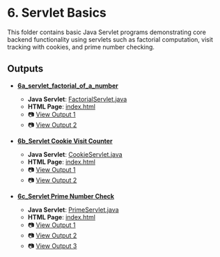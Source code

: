 # 6. Servlet Basics

This folder contains basic Java Servlet programs demonstrating core backend functionality using servlets such as factorial computation, visit tracking with cookies, and prime number checking.

## Outputs

- **[6a_servlet_factorial_of_a_number](./6a_servlet_factorial_of_a_number)**

  - **Java Servlet**: [FactorialServlet.java](./6a_servlet_factorial_of_a_number/src/main/java/servlet/FactorialServlet.java)
  - **HTML Page**: [index.html](./6a_servlet_factorial_of_a_number/src/main/webapp/index.html)
  - 📷 [View Output 1](./6a_servlet_factorial_of_a_number/6a.jpg)
  - 📷 [View Output 2](./6a_servlet_factorial_of_a_number/6a0.jpg)

- **[6b_Servlet Cookie Visit Counter](./6b_servlet_cookie_visit_counter)**

  - **Java Servlet**: [CookieServlet.java](./6b_servlet_cookie_visit_counter/src/main/java/servlet/CookieServlet.java)
  - **HTML Page**: [index.html](./6b_servlet_cookie_visit_counter/src/main/webapp/index.html)
  - 📷 [View Output 1](./6b_servlet_cookie_visit_counter/6b.jpg)
  - 📷 [View Output 2](./6b_servlet_cookie_visit_counter/6b0.jpg)

- **[6c_Servlet Prime Number Check](./6c_servlet_prime_number_check)**
  - **Java Servlet**: [PrimeServlet.java](./6c_servlet_prime_number_check/src/main/java/servlet/PrimeServlet.java)
  - **HTML Page**: [index.html](./6c_servlet_prime_number_check/src/main/webapp/index.html)
  - 📷 [View Output 1](./6c_servlet_prime_number_check/6c.jpg)
  - 📷 [View Output 2](./6c_servlet_prime_number_check/6c0.jpg)
  - 📷 [View Output 3](./6c_servlet_prime_number_check/6c00.jpg)
